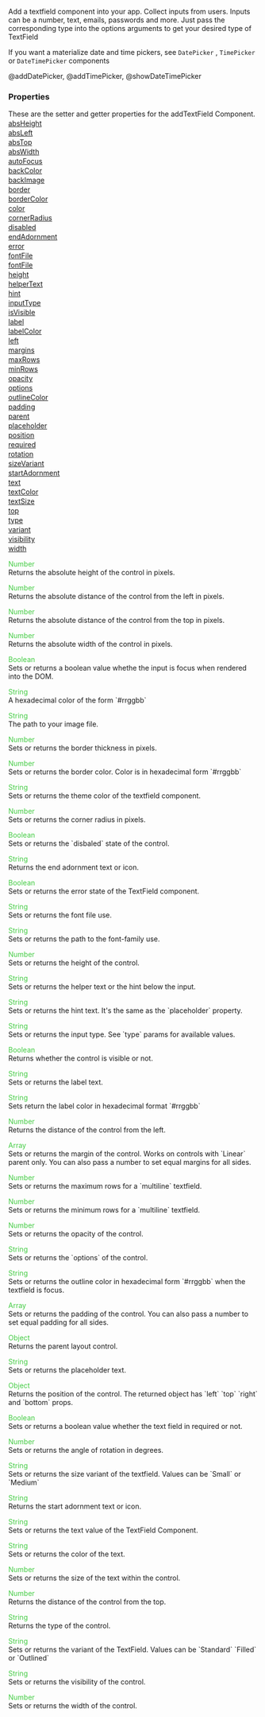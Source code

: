 Add a textfield component into your app. Collect inputs from users. Inputs can be a number, text, emails, passwords and more. Just pass the corresponding type into
the options arguments to get your desired type of TextField


If you want a materialize date and time pickers, see `DatePicker` , `TimePicker` or `DateTimePicker` components

@addDatePicker, @addTimePicker, @showDateTimePicker

<h3>Properties</h3>These are the setter and getter properties for the addTextField Component.<div class="samp" style="margin-top:2px;"><a href="#absheight-0" data-transition="pop" data-rel="popup" class="ui-link">absHeight </a></div><div class="samp" style="margin-top:2px;"><a href="#absleft-5" data-transition="pop" data-rel="popup" class="ui-link">absLeft </a></div><div class="samp" style="margin-top:2px;"><a href="#abstop-10" data-transition="pop" data-rel="popup" class="ui-link">absTop </a></div><div class="samp" style="margin-top:2px;"><a href="#abswidth-15" data-transition="pop" data-rel="popup" class="ui-link">absWidth </a></div><div class="samp" style="margin-top:2px;"><a href="#autofocus-20" data-transition="pop" data-rel="popup" class="ui-link">autoFocus </a></div><div class="samp" style="margin-top:2px;"><a href="#backcolor-25" data-transition="pop" data-rel="popup" class="ui-link">backColor </a></div><div class="samp" style="margin-top:2px;"><a href="#backimage-30" data-transition="pop" data-rel="popup" class="ui-link">backImage </a></div><div class="samp" style="margin-top:2px;"><a href="#border-35" data-transition="pop" data-rel="popup" class="ui-link">border </a></div><div class="samp" style="margin-top:2px;"><a href="#bordercolor-40" data-transition="pop" data-rel="popup" class="ui-link">borderColor </a></div><div class="samp" style="margin-top:2px;"><a href="#color-45" data-transition="pop" data-rel="popup" class="ui-link">color </a></div><div class="samp" style="margin-top:2px;"><a href="#cornerradius-50" data-transition="pop" data-rel="popup" class="ui-link">cornerRadius </a></div><div class="samp" style="margin-top:2px;"><a href="#disabled-55" data-transition="pop" data-rel="popup" class="ui-link">disabled </a></div><div class="samp" style="margin-top:2px;"><a href="#endadornment-60" data-transition="pop" data-rel="popup" class="ui-link">endAdornment </a></div><div class="samp" style="margin-top:2px;"><a href="#error-65" data-transition="pop" data-rel="popup" class="ui-link">error </a></div><div class="samp" style="margin-top:2px;"><a href="#fontfile-70" data-transition="pop" data-rel="popup" class="ui-link">fontFile </a></div><div class="samp" style="margin-top:2px;"><a href="#fontfile-75" data-transition="pop" data-rel="popup" class="ui-link">fontFile </a></div><div class="samp" style="margin-top:2px;"><a href="#height-80" data-transition="pop" data-rel="popup" class="ui-link">height </a></div><div class="samp" style="margin-top:2px;"><a href="#helpertext-85" data-transition="pop" data-rel="popup" class="ui-link">helperText </a></div><div class="samp" style="margin-top:2px;"><a href="#hint-90" data-transition="pop" data-rel="popup" class="ui-link">hint </a></div><div class="samp" style="margin-top:2px;"><a href="#inputtype-95" data-transition="pop" data-rel="popup" class="ui-link">inputType </a></div><div class="samp" style="margin-top:2px;"><a href="#isvisible-100" data-transition="pop" data-rel="popup" class="ui-link">isVisible </a></div><div class="samp" style="margin-top:2px;"><a href="#label-105" data-transition="pop" data-rel="popup" class="ui-link">label </a></div><div class="samp" style="margin-top:2px;"><a href="#labelcolor-110" data-transition="pop" data-rel="popup" class="ui-link">labelColor </a></div><div class="samp" style="margin-top:2px;"><a href="#left-115" data-transition="pop" data-rel="popup" class="ui-link">left </a></div><div class="samp" style="margin-top:2px;"><a href="#margins-120" data-transition="pop" data-rel="popup" class="ui-link">margins </a></div><div class="samp" style="margin-top:2px;"><a href="#maxrows-125" data-transition="pop" data-rel="popup" class="ui-link">maxRows </a></div><div class="samp" style="margin-top:2px;"><a href="#minrows-130" data-transition="pop" data-rel="popup" class="ui-link">minRows </a></div><div class="samp" style="margin-top:2px;"><a href="#opacity-135" data-transition="pop" data-rel="popup" class="ui-link">opacity </a></div><div class="samp" style="margin-top:2px;"><a href="#options-140" data-transition="pop" data-rel="popup" class="ui-link">options </a></div><div class="samp" style="margin-top:2px;"><a href="#outlinecolor-145" data-transition="pop" data-rel="popup" class="ui-link">outlineColor </a></div><div class="samp" style="margin-top:2px;"><a href="#padding-150" data-transition="pop" data-rel="popup" class="ui-link">padding </a></div><div class="samp" style="margin-top:2px;"><a href="#parent-155" data-transition="pop" data-rel="popup" class="ui-link">parent </a></div><div class="samp" style="margin-top:2px;"><a href="#placeholder-160" data-transition="pop" data-rel="popup" class="ui-link">placeholder </a></div><div class="samp" style="margin-top:2px;"><a href="#position-165" data-transition="pop" data-rel="popup" class="ui-link">position </a></div><div class="samp" style="margin-top:2px;"><a href="#required-170" data-transition="pop" data-rel="popup" class="ui-link">required </a></div><div class="samp" style="margin-top:2px;"><a href="#rotation-175" data-transition="pop" data-rel="popup" class="ui-link">rotation </a></div><div class="samp" style="margin-top:2px;"><a href="#sizevariant-180" data-transition="pop" data-rel="popup" class="ui-link">sizeVariant </a></div><div class="samp" style="margin-top:2px;"><a href="#startadornment-185" data-transition="pop" data-rel="popup" class="ui-link">startAdornment </a></div><div class="samp" style="margin-top:2px;"><a href="#text-190" data-transition="pop" data-rel="popup" class="ui-link">text </a></div><div class="samp" style="margin-top:2px;"><a href="#textcolor-195" data-transition="pop" data-rel="popup" class="ui-link">textColor </a></div><div class="samp" style="margin-top:2px;"><a href="#textsize-200" data-transition="pop" data-rel="popup" class="ui-link">textSize </a></div><div class="samp" style="margin-top:2px;"><a href="#top-205" data-transition="pop" data-rel="popup" class="ui-link">top </a></div><div class="samp" style="margin-top:2px;"><a href="#type-210" data-transition="pop" data-rel="popup" class="ui-link">type </a></div><div class="samp" style="margin-top:2px;"><a href="#variant-215" data-transition="pop" data-rel="popup" class="ui-link">variant </a></div><div class="samp" style="margin-top:2px;"><a href="#visibility-220" data-transition="pop" data-rel="popup" class="ui-link">visibility </a></div><div class="samp" style="margin-top:2px;"><a href="#width-225" data-transition="pop" data-rel="popup" class="ui-link">width </a></div>
<div data-role="popup" id="absheight-0" class="ui-content"><p><span style="color:#4c4;">Number</span><br>Returns the absolute height of the control in pixels.</p></div><div data-role="popup" id="absleft-5" class="ui-content"><p><span style="color:#4c4;">Number</span><br>Returns the absolute distance of the control from the left in pixels.</p></div><div data-role="popup" id="abstop-10" class="ui-content"><p><span style="color:#4c4;">Number</span><br>Returns the absolute distance of the control from the top in pixels.</p></div><div data-role="popup" id="abswidth-15" class="ui-content"><p><span style="color:#4c4;">Number</span><br>Returns the absolute width of the control in pixels.</p></div><div data-role="popup" id="autofocus-20" class="ui-content"><p><span style="color:#4c4;">Boolean</span><br>Sets or returns a boolean value whethe the input is focus when rendered into the DOM.</p></div><div data-role="popup" id="backcolor-25" class="ui-content"><p><span style="color:#4c4;">String</span><br>A hexadecimal color of the form `#rrggbb`</p></div><div data-role="popup" id="backimage-30" class="ui-content"><p><span style="color:#4c4;">String</span><br>The path to your image file.</p></div><div data-role="popup" id="border-35" class="ui-content"><p><span style="color:#4c4;">Number</span><br>Sets or returns the border thickness in pixels.</p></div><div data-role="popup" id="bordercolor-40" class="ui-content"><p><span style="color:#4c4;">Number</span><br>Sets or returns the border color. Color is in hexadecimal form `#rrggbb`</p></div><div data-role="popup" id="color-45" class="ui-content"><p><span style="color:#4c4;">String</span><br>Sets or returns the theme color of the textfield component.</p></div><div data-role="popup" id="cornerradius-50" class="ui-content"><p><span style="color:#4c4;">Number</span><br>Sets or returns the corner radius in pixels.</p></div><div data-role="popup" id="disabled-55" class="ui-content"><p><span style="color:#4c4;">Boolean</span><br>Sets or returns the `disbaled` state of the control.</p></div><div data-role="popup" id="endadornment-60" class="ui-content"><p><span style="color:#4c4;">String</span><br>Returns the end adornment text or icon.</p></div><div data-role="popup" id="error-65" class="ui-content"><p><span style="color:#4c4;">Boolean</span><br>Sets or returns the error state of the TextField component.</p></div><div data-role="popup" id="fontfile-70" class="ui-content"><p><span style="color:#4c4;">String</span><br>Sets or returns the font file use.</p></div><div data-role="popup" id="fontfile-75" class="ui-content"><p><span style="color:#4c4;">String</span><br>Sets or returns the path to the font-family use.</p></div><div data-role="popup" id="height-80" class="ui-content"><p><span style="color:#4c4;">Number</span><br>Sets or returns the height of the control.</p></div><div data-role="popup" id="helpertext-85" class="ui-content"><p><span style="color:#4c4;">String</span><br>Sets or returns the helper text or the hint below the input.</p></div><div data-role="popup" id="hint-90" class="ui-content"><p><span style="color:#4c4;">String</span><br>Sets or returns the hint text. It's the same as the `placeholder` property.</p></div><div data-role="popup" id="inputtype-95" class="ui-content"><p><span style="color:#4c4;">String</span><br>Sets or returns the input type. See `type` params for available values.</p></div><div data-role="popup" id="isvisible-100" class="ui-content"><p><span style="color:#4c4;">Boolean</span><br>Returns whether the control is visible or not.</p></div><div data-role="popup" id="label-105" class="ui-content"><p><span style="color:#4c4;">String</span><br>Sets or returns the label text.</p></div><div data-role="popup" id="labelcolor-110" class="ui-content"><p><span style="color:#4c4;">String</span><br>Sets return the label color in hexadecimal format `#rrggbb`</p></div><div data-role="popup" id="left-115" class="ui-content"><p><span style="color:#4c4;">Number</span><br>Returns the distance of the control from the left.</p></div><div data-role="popup" id="margins-120" class="ui-content"><p><span style="color:#4c4;">Array</span><br>Sets or returns the margin of the control. Works on controls with `Linear` parent only. You can also pass a number to set equal margins for all sides.</p></div><div data-role="popup" id="maxrows-125" class="ui-content"><p><span style="color:#4c4;">Number</span><br>Sets or returns the maximum rows for a `multiline` textfield.</p></div><div data-role="popup" id="minrows-130" class="ui-content"><p><span style="color:#4c4;">Number</span><br>Sets or returns the minimum rows for a `multiline` textfield.</p></div><div data-role="popup" id="opacity-135" class="ui-content"><p><span style="color:#4c4;">Number</span><br>Sets or returns the opacity of the control.</p></div><div data-role="popup" id="options-140" class="ui-content"><p><span style="color:#4c4;">String</span><br>Sets or returns the `options` of the control.</p></div><div data-role="popup" id="outlinecolor-145" class="ui-content"><p><span style="color:#4c4;">String</span><br>Sets or returns the outline color in hexadecimal form `#rrggbb` when the textfield is focus.</p></div><div data-role="popup" id="padding-150" class="ui-content"><p><span style="color:#4c4;">Array</span><br>Sets or returns the padding of the control. You can also pass a number to set equal padding for all sides.</p></div><div data-role="popup" id="parent-155" class="ui-content"><p><span style="color:#4c4;">Object</span><br>Returns the parent layout control.</p></div><div data-role="popup" id="placeholder-160" class="ui-content"><p><span style="color:#4c4;">String</span><br>Sets or returns the placeholder text.</p></div><div data-role="popup" id="position-165" class="ui-content"><p><span style="color:#4c4;">Object</span><br>Returns the position of the control. The returned object has `left` `top` `right` and `bottom` props.</p></div><div data-role="popup" id="required-170" class="ui-content"><p><span style="color:#4c4;">Boolean</span><br>Sets or returns a boolean value whether the text field in required or not.</p></div><div data-role="popup" id="rotation-175" class="ui-content"><p><span style="color:#4c4;">Number</span><br>Sets or returns the angle of rotation in degrees.</p></div><div data-role="popup" id="sizevariant-180" class="ui-content"><p><span style="color:#4c4;">String</span><br>Sets or returns the size variant of the textfield. Values can be `Small` or `Medium`</p></div><div data-role="popup" id="startadornment-185" class="ui-content"><p><span style="color:#4c4;">String</span><br>Returns the start adornment text or icon.</p></div><div data-role="popup" id="text-190" class="ui-content"><p><span style="color:#4c4;">String</span><br>Sets or returns the text value of the TextField Component.</p></div><div data-role="popup" id="textcolor-195" class="ui-content"><p><span style="color:#4c4;">String</span><br>Sets or returns the color of the text.</p></div><div data-role="popup" id="textsize-200" class="ui-content"><p><span style="color:#4c4;">Number</span><br>Sets or returns the size of the text within the control.</p></div><div data-role="popup" id="top-205" class="ui-content"><p><span style="color:#4c4;">Number</span><br>Returns the distance of the control from the top.</p></div><div data-role="popup" id="type-210" class="ui-content"><p><span style="color:#4c4;">String</span><br>Returns the type of the control.</p></div><div data-role="popup" id="variant-215" class="ui-content"><p><span style="color:#4c4;">String</span><br>Sets or returns the variant of the TextField. Values can be `Standard` `Filled` or `Outlined`</p></div><div data-role="popup" id="visibility-220" class="ui-content"><p><span style="color:#4c4;">String</span><br>Sets or returns the visibility of the control.</p></div><div data-role="popup" id="width-225" class="ui-content"><p><span style="color:#4c4;">Number</span><br>Sets or returns the width of the control.</p></div>
